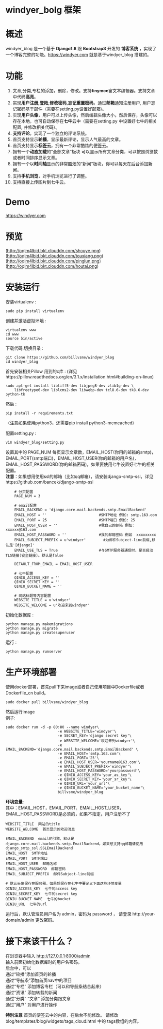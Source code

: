 windyer_bolg 框架
=================
# 概述
windyer\_blog 是一个基于  **Django1.8**  跟  **Bootstrap3**  开发的 **博客系统** ，实现了一个博客完整的功能。https://windyer.com 就是基于windyer\_blog 搭建的。
# 功能
1. 文章,分类,专栏的添加，删除，修改。支持**tinymce**富文本编辑器。支持文章中代码**高亮**。
2. 实现**用户注册,登陆,修改密码,忘记重置密码**。通过**邮箱**通知注册用户, 用户忘记密码基于邮件（需要在setting.py设置好邮箱)。
3. 实现**用户头像**，用户可以上传头像，然后编辑头像大小，然后保存，头像可以存在本地，也可自动保存在**七牛**云中（需要在setting.py 中设置好七牛的相关配置, 并修改相关代码）。
4. **支持评论**，实现了一个独立的评论系统。
5. 首页支持显示**轮播**，显示最新评论，显示人气最高的文章。
6. 首页支持显示**标签云**，拥有一个非常酷炫的便签云。
7. 拥有一个**动态加载**的“全部文章”板块 可以显示所有文章分类，可以按照浏览数或者时间排序显示文章。
8. 拥有一个以**时间轴**显示的非常酷炫的“新闻”板块，你可以每天在后台添加新闻。
9. 支持**手机浏览**，对手机浏览进行了调整。
10. 支持直接上传图片到七牛云。

# Demo
https://windyer.com

# 预览
(http://oqlm4lbid.bkt.clouddn.com/shouye.png)
(http://oqlm4lbid.bkt.clouddn.com/touxiang.png)
(http://oqlm4lbid.bkt.clouddn.com/pinglun.png)
(http://oqlm4lbid.bkt.clouddn.com/houtai.png)


# 安装运行
安装virtualenv :

    sudo pip install virtualenv

创建并激活虚拟环境 :

    virtualenv www
    cd www
    source bin/active

下载代码,切换目录 :
    
    git clone https://github.com/billvsme/windyer_blog
    cd windyer_blog

首先安装相关Pillow 用到的c库 :
(详见https://pillow.readthedocs.org/en/3.1.x/installation.html#building-on-linux)

    sudo apt-get install libtiff5-dev libjpeg8-dev zlib1g-dev \
        libfreetype6-dev liblcms2-dev libwebp-dev tcl8.6-dev tk8.6-dev python-tk

然后 :

    pip install -r requirements.txt
（注意如果使用python3，还需要pip install python3-memcached）

配置setting.py :

    vim windyer_blog/setting.py
设置其中的  PAGE\_NUM 每页显示文章数，EMAIL\_HOST(你用的邮箱的smtp)，EMAIL\_PORT(smtp端口)，EMAIL\_HOST\_USER(你的邮箱的用户名)，EMAIL\_HOST\_PASSWORD(你的邮箱密码)，如果要使用七牛设置好七牛的相关配置。  
**注意**：如果想用使用ssl的邮箱（比如qq邮箱），请安装django-smtp-ssl，详见https://github.com/bancek/django-smtp-ssl
```
    # 分页配置
    PAGE_NUM = 3

    # email配置
    EMAIL_BACKEND = 'django.core.mail.backends.smtp.EmailBackend'
    EMAIL_HOST = ''                        #SMTP地址 例如: smtp.163.com
    EMAIL_PORT = 25                        #SMTP端口 例如: 25
    EMAIL_HOST_USER = ''                   #我自己的邮箱 例如: xxxxxx@163.com
    EMAIL_HOST_PASSWORD = ''               #我的邮箱密码 例如  xxxxxxxxx
    EMAIL_SUBJECT_PREFIX = u'windyer'        #为邮件Subject-line前缀,默认是'[django]'
    EMAIL_USE_TLS = True                   #与SMTP服务器通信时，是否启动TLS链接(安全链接)。默认是false

    DEFAULT_FROM_EMAIL = EMAIL_HOST_USER

    # 七牛配置
    QINIU_ACCESS_KEY = ''
    QINIU_SECRET_KEY = ''
    QINIU_BUCKET_NAME = ''
    
    # 网站标题等内容配置
    WEBSITE_TITLE = u'windyer'
    WEBSITE_WELCOME = u'欢迎来到windyer'
```

初始化数据库 :

    python manage.py makemigrations
    python manage.py migrate
    python manage.py createsuperuser
    
运行 :
    
    python manage.py runserver
    
    
# 生产环境部署
	
使用docker部署，首先pull下来image或者自己使用项目中Dockerfile或者Dockerfile_cn build。
	
	sudo docker pull billvsme/windyer_blog
然后运行image  
	例子:
	
	sudo docker run -d -p 80:80 --name windyer\
                            -e WEBSITE_TITLE='windyer'\
                            -e SECRET_KEY='django secret key'\
                            -e WEBSITE_WELCOME='欢迎来到windyer'\
                            -e EMAIL_BACKEND='django.core.mail.backends.smtp.EmailBackend' \
                            -e EMAIL_HOST='smtp.163.com'\
                            -e EMAIL_PORT='25'\
                            -e EMAIL_HOST_USER='yourname@163.com'\
                            -e EMAIL_SUBJECT_PREFIX='windyer'\
                            -e EMAIL_HOST_PASSWORD='yourpassword'\
                            -e QINIU_ACCESS_KEY='your_as_key'\
                            -e QINIU_SECRET_KEY='your_sr_key'\
                            -e QINIU_URL='your_url'\
                            -e QINIU_BUCKET_NAME='your_bucket_name'\
                            billvsme/windyer_blog
    
**环境变量**:  
其中：EMAIL_HOST，EMAIL_PORT，EMAIL_HOST_USER，EMAIL_HOST_PASSWORD是必须的，如果不指定，用户注册不了

	WEBSITE_TITLE  网站的title
	WEBSITE_WELCOME  首页显示的欢迎消息
	
	EMAIL_BACKEND  email的引擎，默认是django.core.mail.backends.smtp.EmailBackend，如果想支持qq邮箱请使用django_smtp_ssl.SSLEmailBackend
	EMAIL_HOST  SMTP地址
	EMAIL_PORT  SMTP端口
	EMAIL_HOST_USER  邮箱名称
	EMAIL_HOST_PASSWORD  邮箱密码
	EMAIL_SUBJECT_PREFIX  邮件Subject-line前缀
	
	# 默认头像保存在服务器，如果想保存在七牛中要定义下面这些环境变量
	QINIU_ACCESS_KEY  七牛的access key
	QINIU_SECRET_KEY  七牛的secret key
	QINIU_BUCKET_NAME  七牛的bucket
	QINIU_URL  七牛的url
	
运行后，默认管理员用户名为 admin，密码为 password ， 请登录 http://your-domain/admin 更改密码。                   

# 接下来该干什么？
在浏览器中输入 http://127.0.0.1:8000/admin  
输入前面初始化数据库时的用户名密码。  
后台中，可以  
通过“轮播”添加首页的轮播  
通过“导航条”添加首页nav中的项目  
通过“专栏” 添加博客专栏（可以和导航条结合起来）  
通过“资讯” 添加转载的新闻  
通过“分类” “文章” 添加分类跟文章  
通过“用户” 对用户进行操作  

**特别注意**
首页的便签云中的内容，在后台不能修改。
请修改  blog/templates/blog/widgets/tags_cloud.html 中的 tags数组的内容。


